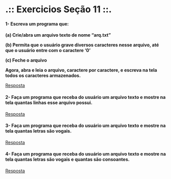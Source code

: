 # .:: Exercicios Seção 11 ::.

#### 1- Escreva um programa que:
<p></p>
<p><strong>(a) Crie/abra um arquivo texto de nome “arq.txt”</strong></p>
<p><strong>(b) Permita que o usuário grave diversos caracteres nesse arquivo, até que o usuário entre com o caractere ‘0’</strong></p>
<p><strong>(c) Feche o arquivo</strong></p>
<p></p>
<p><strong>Agora, abra e leia o arquivo, caractere por caractere, e escreva na tela todos os caracteres armazenados.</strong></p>

[Resposta](./ExerciciosResolvidos/ex001.c)

#### 2- Faça um programa que receba do usuário um arquivo texto e mostre na tela quantas linhas esse arquivo possui.

[Resposta](./ExerciciosResolvidos/ex002.c)

#### 3- Faça um programa que receba do usuário um arquivo texto e mostre na tela quantas letras são vogais.

[Resposta](./ExerciciosResolvidos/ex003.c)

#### 4- Faça um programa que receba do usuário um arquivo texto e mostre na tela quantas letras são vogais e quantas são consoantes.

[Resposta](./ExerciciosResolvidos/ex004.c)

